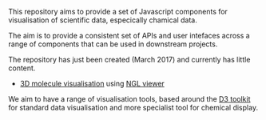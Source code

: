 This repository aims to provide a set of Javascript components for visualisation of scientific data, 
especically chamical data.

The aim is to provide a consistent set of APIs and user intefaces across a range of components that 
can be used in downstream projects.

The repository has just been created (March 2017) and currently has little content.

* [3D molecule visualisation](ngl/simple.html) using [NGL viewer](https://github.com/arose/ngl)

We aim to have a range of visualisation tools, based around the [D3 toolkit](https://github.com/d3/d3)
for standard data visualisation and more specialist tool for chemical display.
